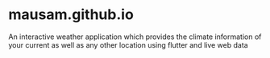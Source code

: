 # mausam.github.io
 An interactive weather application which provides the climate information of your current as well as any other location using flutter and live web data
